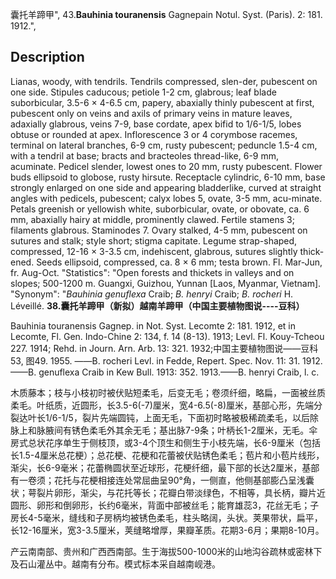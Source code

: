 囊托羊蹄甲",
43.**Bauhinia touranensis** Gagnepain Notul. Syst. (Paris). 2: 181. 1912.",

## Description
Lianas, woody, with tendrils. Tendrils compressed, slen-der, pubescent on one side. Stipules caducous; petiole 1-2 cm, glabrous; leaf blade suborbicular, 3.5-6 × 4-6.5 cm, papery, abaxially thinly pubescent at first, pubescent only on veins and axils of primary veins in mature leaves, adaxially glabrous, veins 7-9, base cordate, apex bifid to 1/6-1/5, lobes obtuse or rounded at apex. Inflorescence 3 or 4 corymbose racemes, terminal on lateral branches, 6-9 cm, rusty pubescent; peduncle 1.5-4 cm, with a tendril at base; bracts and bracteoles thread-like, 6-9 mm, acuminate. Pedicel slender, lowest ones to 20 mm, rusty pubescent. Flower buds ellipsoid to globose, rusty hirsute. Receptacle cylindric, 6-10 mm, base strongly enlarged on one side and appearing bladderlike, curved at straight angles with pedicels, pubescent; calyx lobes 5, ovate, 3-5 mm, acu-minate. Petals greenish or yellowish white, suborbicular, ovate, or obovate, ca. 6 mm, abaxially hairy at middle, prominently clawed. Fertile stamens 3; filaments glabrous. Staminodes 7. Ovary stalked, 4-5 mm, pubescent on sutures and stalk; style short; stigma capitate. Legume strap-shaped, compressed, 12-16 × 3-3.5 cm, indehiscent, glabrous, sutures slightly thick-ened. Seeds ellipsoid, compressed, ca. 8 × 6 mm; testa brown. Fl. Mar-Jun, fr. Aug-Oct.
  "Statistics": "Open forests and thickets in valleys and on slopes; 500-1200 m. Guangxi, Guizhou, Yunnan [Laos, Myanmar, Vietnam].
  "Synonym": "*Bauhinia genuflexa* Craib; *B. henryi* Craib; *B. rocheri* H. Léveillé.
**38.囊托羊蹄甲（新拟）越南羊蹄甲（中国主要植物图说----豆科）**

Bauhinia touranensis Gagnep. in Not. Syst. Lecomte 2: 181. 1912, et in Lecomte, Fl. Gen. Indo-Chine 2: 134, f. 14 (8-13). 1913; Levl. Fl. Kouy-Tcheou 227. 1914; Rehd. in Journ. Arn. Arb. 13: 321. 1932;中国主要植物图说——豆科53, 图49. 1955. ——B. rocheri Levl. in Fedde, Repert. Spec. Nov. 11: 31. 1912.——B. genuflexa Craib in Kew Bull. 1913: 352. 1913.——B. henryi Craib, l. c.

木质藤本；枝与小枝初时被伏贴短柔毛，后变无毛；卷须纤细，略扁，一面被丝质柔毛。叶纸质，近圆形，长3.5-6(-7)厘米，宽4-6.5(-8)厘米，基部心形，先端分裂达叶长1/6-1/5，裂片先端圆钝，上面无毛，下面初时略被极稀疏柔毛，以后除脉上和脉腋间有锈色柔毛外其余无毛；基出脉7-9条；叶柄长1-2厘米，无毛。伞房式总状花序单生于侧枝顶，或3-4个顶生和侧生于小枝先端，长6-9厘米（包括长1.5-4厘米总花梗）；总花梗、花梗和花蕾被伏贴锈色柔毛；苞片和小苞片线形，渐尖，长6-9毫米；花蕾椭圆状至近球形，花梗纤细，最下部的长达2厘米，基部有一卷须；花托与花梗相接连处常屈曲呈90°角，一侧直，他侧基部膨凸呈浅囊状；萼裂片卵形，渐尖，与花托等长；花瓣白带淡绿色，不相等，具长柄，瓣片近圆形、卵形和倒卵形，长约6毫米，背面中部被丝毛；能育雄蕊3，花丝无毛；子房长4-5毫米，缝线和子房柄均被锈色柔毛，柱头略阔，头状。荚果带状，扁平，长12-16厘米，宽3-3.5厘米，荚缝略增厚，果瓣革质。花期3-6月；果期8-10月。

产云南南部、贵州和广西西南部。生于海拔500-1000米的山地沟谷疏林或密林下及石山灌丛中。越南有分布。模式标本采自越南岘港。
